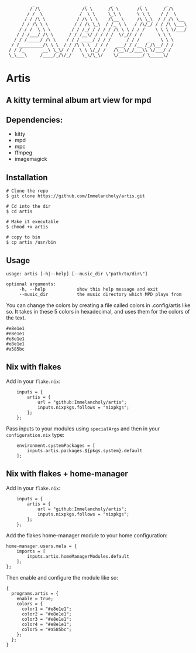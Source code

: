 ```
          _                   _         _          _         _        
         / /\                /\ \      /\ \       /\ \      / /\      
        / /  \              /  \ \     \_\ \      \ \ \    / /  \     
       / / /\ \            / /\ \ \    /\__ \     /\ \_\  / / /\ \__  
      / / /\ \ \          / / /\ \_\  / /_ \ \   / /\/_/ / / /\ \___\ 
     / / /  \ \ \        / / /_/ / / / / /\ \ \ / / /    \ \ \ \/___/ 
    / / /___/ /\ \      / / /__\/ / / / /  \/_// / /      \ \ \       
   / / /_____/ /\ \    / / /_____/ / / /      / / /   _    \ \ \      
  / /_________/\ \ \  / / /\ \ \  / / /   ___/ / /__ /_/\__/ / /      
 / / /_       __\ \_\/ / /  \ \ \/_/ /   /\__\/_/___\\ \/___/ /       
 \_\___\     /____/_/\/_/    \_\/\_\/    \/_________/ \_____\/                                                                            
```                                                                  
# Artis
## A kitty terminal album art view for mpd

## Dependencies:
* kitty
* mpd
* mpc
* ffmpeg
* imagemagick

## Installation
```
# Clone the repo
$ git clone https://github.com/Immelancholy/artis.git

# Cd into the dir
$ cd artis

# Make it executable
$ chmod +x artis

# copy to bin
$ cp artis /usr/bin
```

## Usage
```
usage: artis [-h|--help] [--music_dir \"path/to/dir\"]

optional arguments:
	 -h, --help            show this help message and exit
	 --music_dir           the music directory which MPD plays from
```
You can change the colors by creating a file called colors in .config/artis like so. It takes in these 5 colors in hexadecimal, and uses them for the colors of the text.
```
#e8e1e1
#e8e1e1
#e8e1e1
#e8e1e1
#a585bc
```

## Nix with flakes

Add in your ```flake.nix```:

```
    inputs = {
        artis = {
            url = "github:Immelancholy/artis";
            inputs.nixpkgs.follows = "nixpkgs";
        };
    };
```
Pass inputs to your modules using ```specialArgs``` and then in your ```configuration.nix``` type:

```
    environment.systemPackages = [
        inputs.artis.packages.${pkgs.system}.default
    ];
```

## Nix with flakes + home-manager

Add in your ```flake.nix```:

```
    inputs = {
        artis = {
            url = "github:Immelancholy/artis";
            inputs.nixpkgs.follows = "nixpkgs";
        };
    };
```

Add the flakes home-manager module to your home configuration:

```
home-manager.users.mela = {
    imports = [
        inputs.artis.homeManagerModules.default
    ];
};
```

Then enable and configure the module like so:

```
{
  programs.artis = {
    enable = true;
    colors = {
      color1 = "#e8e1e1";
      color2 = "#e8e1e1";
      color3 = "#e8e1e1";
      color4 = "#e8e1e1";
      color5 = "#a585bc";
    };
  };
}
```
